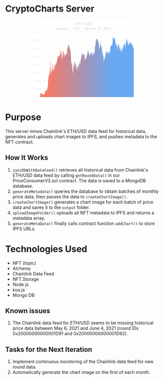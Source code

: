 # CryptoCharts Server
<p align="center">
    <img src="./output/0.png" width="325" height="250">
</p>

# Purpose
This server mines Chainlink's ETH/USD data feed for historical data, generates and uploads chart images to IPFS, and pushes metadata to the NFT contract.

## How It Works
1. `syncDbWithDataFeed()` retrieves all historical data from Chainlink's ETH/USD data feed by calling `getRoundData()` in our PriceConsumerV3.sol contract. The data is saved to a MongoDB database.
2. `generateMetadata()` queries the database to obtain batches of monthly price data, then passes the data to `createChartImage()`.
3. `createChartImage()` generates a chart image for each batch of price data and saves it to the `output` folder.
4. `uploadImageFolder()` uploads all NFT metadata to IPFS and returns a metadata array.
5. `generateMetaData()` finally calls contract function `addChart()` to store IPFS URLs.

# Technologies Used
- NFT (topic)
- Alchemy
- Chainlink Data Feed
- NFT.Storage
- Node js
- koa.js
- Mongo DB

## Known issues
1. The Chainlink data feed for ETH/USD seems to be missing historical price data between May 6, 2021 and June 4, 2021 (round IDs 0x20000000000001D91 and 0x20000000000001D92).

## Tasks for the Next Iteration
1. Implement continuous monitoring of the Chainlink data feed for new round data.
2. Automatically generate the chart image on the first of each month.
